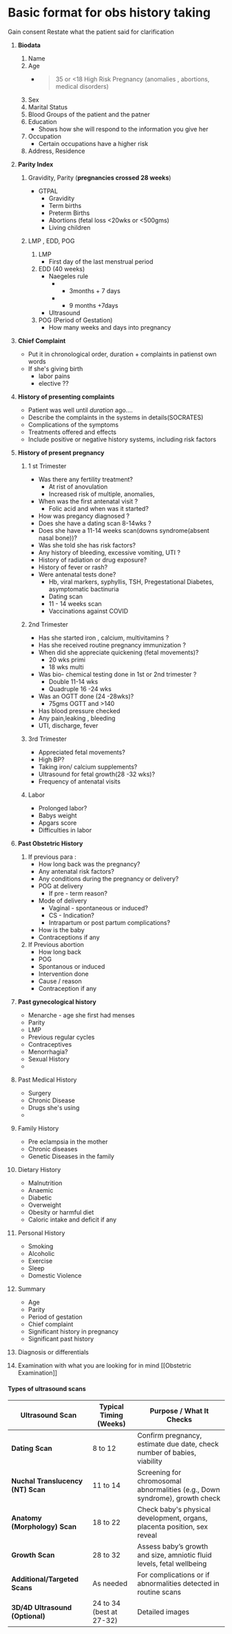 # Basic format for obs history taking 

Gain consent
Restate what the patient said for clarification

1. **Biodata**
	1. Name
	2. Age 
		- >35 or <18 High Risk Pregnancy (anomalies , abortions, medical disorders)
	3. Sex
	4. Marital Status 
	5. Blood Groups of the patient and the patner
	6. Education 
		- Shows how she will respond to the information you give her
	7. Occupation
		- Certain occupations have a higher risk
	8. Address, Residence

2. **Parity Index**
	1. Gravidity, Parity (**pregnancies crossed 28 weeks**) 
		- GTPAL 
			- Gravidity
			- Term births
			- Preterm Births
			- Abortions (fetal loss <20wks or <500gms) 
			- Living children
	
	2. LMP , EDD, POG
		1. LMP 
			- First day of the last menstrual period
		2. EDD (40 weeks)
			- Naegeles rule 
				- - 3months + 7 days
				- + 9 months +7days
			- Ultrasound
		3. POG (Period of Gestation)
			- How many weeks and days into pregnancy

3. **Chief Complaint** 
	- Put it in chronological order, duration + complaints in patienst own words
	- If she's giving birth
		- labor pains
		- elective ??

4. **History of presenting complaints**
	- Patient was well until *duration* ago....
	- Describe the complaints in the systems in details(SOCRATES)
	- Complications of the symptoms
	- Treatments offered and effects
	- Include positive or  negative history systems, including risk factors

5. **History of present pregnancy**
	1. 1 st Trimester
		- Was there any fertility treatment? 
			- At rist of anovulation
			- Increased risk of multiple, anomalies,  
		- When was the first antenatal visit ?
			- Folic acid and when was it started?
		- How was pregancy diagnosed ?
		- Does she have a dating scan 8-14wks ? 
		- Does she have a 11-14 weeks scan(downs syndrome(absent nasal bone))?
		- Was she told she has risk factors?
		- Any history of bleeding, excessive vomiting, UTI ?
		- History of radiation or drug exposure?
		- History of fever or rash?
		- Were antenatal tests done?	
			- Hb, viral markers, syphyllis, TSH, Pregestational Diabetes, asymptomatic bactinuria 
			- Dating scan
			- 11 - 14 weeks scan
			- Vaccinations against COVID
	
	2. 2nd Trimester
	
		- Has she started iron , calcium, multivitamins ?
		- Has she received routine pregnancy immunization ?
		- When did she appreciate quickening (fetal movements)?
			- 20 wks primi
			- 18 wks multi
		- Was bio- chemical testing done in 1st or 2nd trimester ?
			- Double 11-14 wks
			- Quadruple 16 -24 wks
		- Was an OGTT done (24 -28wks)?
			- 75gms OGTT and >140
		- Has blood pressure checked
		- Any pain,leaking , bleeding
		- UTI, discharge, fever
		
	3. 3rd Trimester
		- Appreciated fetal movements?
		- High BP?
		- Taking iron/ calcium supplements?
		- Ultrasound for fetal growth(28 -32 wks)?
		- Frequency of antenatal visits
	4. Labor
		- Prolonged labor?
		- Babys weight
		- Apgars score
		- Difficulties in labor

6. **Past Obstetric History**
	1. If previous para :
		- How long back was the pregnancy?
		- Any antenatal risk factors?
		- Any conditions during the pregnancy or delivery?
		- POG at delivery
			- If pre - term reason?
		- Mode of delivery
			- Vaginal - spontaneous or induced?
			- CS - Indication?
			- Intrapartum or post partum complications?
		- How is the baby
		- Contraceptions if any
	2. If Previous abortion
		- How long back
		- POG
		- Spontanous or induced
		- Intervention done
		- Cause / reason
		- Contraception if any
7. **Past gynecological history**
	- Menarche - age she first had menses
	- Parity
	- LMP
	- Previous regular cycles
	- Contraceptives
	- Menorrhagia?
	- Sexual History
	- 

8. Past Medical History
	- Surgery
	- Chronic Disease
	- Drugs she's using
	- 

9. Family History
	- Pre eclampsia in the mother
	- Chronic diseases
	- Genetic Diseases in the family

10. Dietary History
	- Malnutrition
	- Anaemic
	- Diabetic
	- Overweight 
	- Obesity or harmful diet
	- Caloric intake and deficit if any

11. Personal History
	- Smoking
	- Alcoholic
	- Exercise
	- Sleep
	- Domestic Violence

12. Summary
	- Age 
	- Parity
	- Period of gestation
	- Chief complaint
	- Significant history in pregnancy
	- Significant past history

13. Diagnosis or differentials

14. Examination with what you are looking for in mind [[Obstetric Examination]]


#### Types of ultrasound scans

| Ultrasound Scan                   | Typical Timing (Weeks)   | Purpose / What It Checks                                                    |
| --------------------------------- | ------------------------ | --------------------------------------------------------------------------- |
| **Dating Scan**                   | 8 to 12                  | Confirm pregnancy, estimate due date, check number of babies, viability     |
| **Nuchal Translucency (NT) Scan** | 11 to 14                 | Screening for chromosomal abnormalities (e.g., Down syndrome), growth check |
| **Anatomy (Morphology) Scan**     | 18 to 22                 | Check baby's physical development, organs, placenta position, sex reveal    |
| **Growth Scan**                   | 28 to 32                 | Assess baby’s growth and size, amniotic fluid levels, fetal wellbeing       |
| **Additional/Targeted Scans**     | As needed                | For complications or if abnormalities detected in routine scans             |
| **3D/4D Ultrasound (Optional)**   | 24 to 34 (best at 27-32) | Detailed images                                                             |